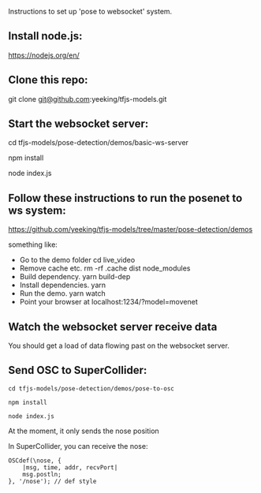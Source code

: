 Instructions to set up 'pose to websocket' system.

## Install node.js:

https://nodejs.org/en/

## Clone this repo:

git clone git@github.com:yeeking/tfjs-models.git

## Start the websocket server:

cd tfjs-models/pose-detection/demos/basic-ws-server

npm install

node index.js

## Follow these instructions to run the posenet to ws system:

https://github.com/yeeking/tfjs-models/tree/master/pose-detection/demos

something like:

* Go to the demo folder cd live_video
* Remove cache etc. rm -rf .cache dist node_modules
* Build dependency. yarn build-dep
* Install dependencies. yarn
* Run the demo. yarn watch
* Point your browser at localhost:1234/?model=movenet

## Watch the websocket server receive data

You should get a load of data flowing past on the websocket server. 

## Send OSC to SuperCollider:

```
cd tfjs-models/pose-detection/demos/pose-to-osc

npm install

node index.js
```

At the moment, it only sends the nose position

In SuperCollider, you can receive the nose:

```
OSCdef(\nose, {
	|msg, time, addr, recvPort| 
	msg.postln;
}, '/nose'); // def style

```






